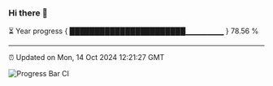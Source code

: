 ### Hi there 👋

⏳ Year progress { ███████████████████████▁▁▁▁▁▁▁ } 78.56 %

---

⏰ Updated on Mon, 14 Oct 2024 12:21:27 GMT

![Progress Bar CI](https://github.com/code-lakshay/GitHub-Actions-Demo/workflows/Progress%20Bar%20CI/badge.svg)
